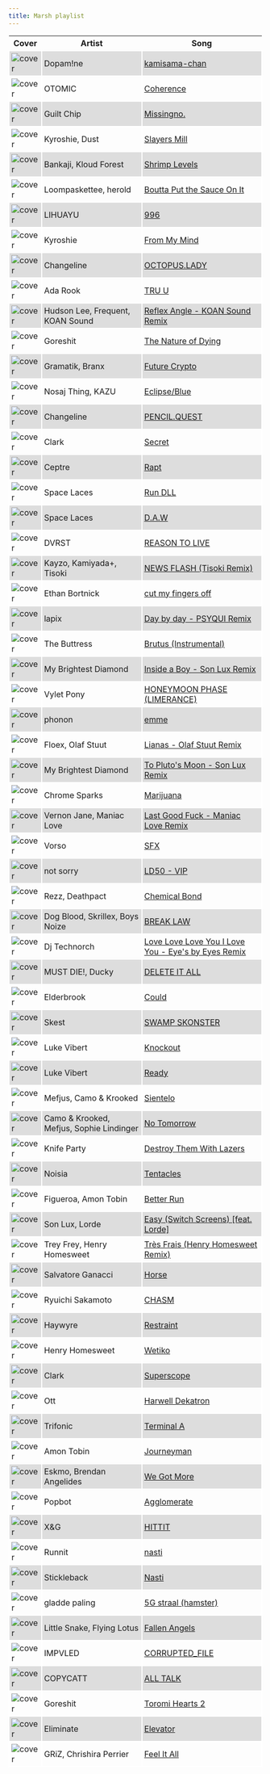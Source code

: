```yaml
---
title: Marsh playlist
---
```


<style>
thead th {
    text-align: center;
}
tbody td {
    text-justify: none;
    vertical-align: middle;
    padding: 0.25rem;
    border: 2px solid white;
}
tbody td img {
    max-width: 100px;
    display: block;
    margin: 0;
}
tbody tr:nth-of-type(odd) td {
    background-color: #ddd;
}
</style>

Cover | Artist | Song
---|---|---
![cover](https://i.scdn.co/image/ab67616d0000b273fafe1ef7063078e6c4bd1539) | Dopam!ne | [kamisama-chan](https://open.spotify.com/track/6kyJNuHcEIJ2qCShkMCYnX)
![cover](https://i.scdn.co/image/ab67616d0000b27377ed15bbddb9215b3a197358) | OTOMIC | [Coherence](https://open.spotify.com/track/4OWuGWpCz4SInrldZtdcCe)
![cover](https://i.scdn.co/image/ab67616d0000b273b8c1572e67e899567f0597e6) | Guilt Chip | [Missingno.](https://open.spotify.com/track/19kd2lLYyLz8SSPqstscwF)
![cover](https://i.scdn.co/image/ab67616d0000b27304a572e595c932d9acd833a8) | Kyroshie, Dust | [Slayers Mill](https://open.spotify.com/track/2Hne3OpADyWjfKQDzgmDur)
![cover](https://i.scdn.co/image/ab67616d0000b27333a5d72c371eff319f4c2533) | Bankaji, Kloud Forest | [Shrimp Levels](https://open.spotify.com/track/0RQiX68RnWl3sXjyJS5wmP)
![cover](https://i.scdn.co/image/ab67616d0000b273db06ef3a31e8a346cbd87979) | Loompaskettee, herold | [Boutta Put the Sauce On It](https://open.spotify.com/track/3boQc5viH8JEAqYmRVPd0T)
![cover](https://i.scdn.co/image/ab67616d0000b27377ed15bbddb9215b3a197358) | LIHUAYU | [996](https://open.spotify.com/track/2RNsJ8F1FM6BQWTNXwj8TH)
![cover](https://i.scdn.co/image/ab67616d0000b27361e3776b320a4d9406cc039b) | Kyroshie | [From My Mind](https://open.spotify.com/track/2b6eHprOcww6Yxa6DZMW5f)
![cover](https://i.scdn.co/image/ab67616d0000b2739c495434956402ac59fbaae7) | Changeline | [OCTOPUS.LADY](https://open.spotify.com/track/4vjj0bcIG5O3FA0C9cXNR8)
![cover](https://i.scdn.co/image/ab67616d0000b27381c425ac7bade08caa472b17) | Ada Rook | [TRU U](https://open.spotify.com/track/5r1yRNurTtPFdRVBOhBrLF)
![cover](https://i.scdn.co/image/ab67616d0000b273c345fb0e4ca12c60d82a1dcc) | Hudson Lee, Frequent, KOAN Sound | [Reflex Angle - KOAN Sound Remix](https://open.spotify.com/track/251aoOiVbNdHCV0B2pf2G7)
![cover](https://i.scdn.co/image/ab67616d0000b2733f0c447d1df4ecb9d19fde9d) | Goreshit | [The Nature of Dying](https://open.spotify.com/track/1MrjlbHioxHQDfsYDHJG0F)
![cover](https://i.scdn.co/image/ab67616d0000b273eff807787f8672a666e30270) | Gramatik, Branx | [Future Crypto](https://open.spotify.com/track/77fWIj4wQz8EKpDRkoPK6R)
![cover](https://i.scdn.co/image/ab67616d0000b273df80fe6804242c2692c7995e) | Nosaj Thing, KAZU | [Eclipse/Blue](https://open.spotify.com/track/1OO6bLZ79F3tOGkHPD0t2i)
![cover](https://i.scdn.co/image/ab67616d0000b2734309402c1e2a98bb5384dcd3) | Changeline | [PENCIL.QUEST](https://open.spotify.com/track/6IOv6nSK8ZpeOlKLvwiB7w)
![cover](https://i.scdn.co/image/ab67616d0000b273360fbcb4447bc276e7e088c5) | Clark | [Secret](https://open.spotify.com/track/21bLnN0PsCgWfXfNEQf70n)
![cover](https://i.scdn.co/image/ab67616d0000b2737328042d710a1980ebdd22d0) | Ceptre | [Rapt](https://open.spotify.com/track/4ViE0MdFlkprHTPRkUXcWE)
![cover](https://i.scdn.co/image/ab67616d0000b27379a6d6f315671c7bf46810cd) | Space Laces | [Run DLL](https://open.spotify.com/track/6Hqfj8SEVEsRLMf7aV9rxA)
![cover](https://i.scdn.co/image/ab67616d0000b273a74d2df3c63ce043b4e1a19e) | Space Laces | [D.A.W](https://open.spotify.com/track/2qiNqpbZzziUVJdVe45hGg)
![cover](https://i.scdn.co/image/ab67616d0000b273f2a8bb82eefa4bb80d9531dd) | DVRST | [REASON TO LIVE](https://open.spotify.com/track/4ct6fY3UwHrY4IJIasEDfl)
![cover](https://i.scdn.co/image/ab67616d0000b2739cffdbaa35db043007004646) | Kayzo, Kamiyada+, Tisoki | [NEWS FLASH (Tisoki Remix)](https://open.spotify.com/track/7C4nn81sUVe0QWqDPJiyGw)
![cover](https://i.scdn.co/image/ab67616d0000b27368caac183f1fb5f7ff1e4311) | Ethan Bortnick | [cut my fingers off](https://open.spotify.com/track/5ARrWiDDRDocvURbemcnCy)
![cover](https://i.scdn.co/image/ab67616d0000b27316fb5bc719537be45f523675) | lapix | [Day by day - PSYQUI Remix](https://open.spotify.com/track/5kiluGP5yfujqTwMLin7nZ)
![cover](https://i.scdn.co/image/ab67616d0000b2734689abc811f92fc406725ab8) | The Buttress | [Brutus (Instrumental)](https://open.spotify.com/track/0m5xMNMK48sQVjASd4YPPt)
![cover](https://i.scdn.co/image/ab67616d0000b273f357d76f2115ee6c04a04115) | My Brightest Diamond | [Inside a Boy - Son Lux Remix](https://open.spotify.com/track/5eQHx8RwnLJa7oNFza9GiO)
![cover](https://i.scdn.co/image/ab67616d0000b273069fba9dcc20f69c18796ebe) | Vylet Pony | [HONEYMOON PHASE (LIMERANCE)](https://open.spotify.com/track/60b7wr6iouv6hjmeBOgPgD)
![cover](https://i.scdn.co/image/ab67616d0000b273279f543931f11336014c3c95) | phonon | [emme](https://open.spotify.com/track/3p15F46vmAIGEdwHEApt4i)
![cover](https://i.scdn.co/image/ab67616d0000b273960f1e5b9e1a3d1cdebd5b26) | Floex, Olaf Stuut | [Lianas - Olaf Stuut Remix](https://open.spotify.com/track/5vQQXiKJWrFwIV5SBFCxwn)
![cover](https://i.scdn.co/image/ab67616d0000b273f357d76f2115ee6c04a04115) | My Brightest Diamond | [To Pluto's Moon - Son Lux Remix](https://open.spotify.com/track/2x8Dvg2f0igJjm7nriplPy)
![cover](https://i.scdn.co/image/ab67616d0000b27376e00b301f85f1f06eae1fb0) | Chrome Sparks | [Marijuana](https://open.spotify.com/track/63PEsIWyy3QgiPy4u5I9pG)
![cover](https://i.scdn.co/image/ab67616d0000b27356b6d0b4255d4a62a46d9168) | Vernon Jane, Maniac Love | [Last Good Fuck - Maniac Love Remix](https://open.spotify.com/track/1ygqw6HOiJSmOP0AiMHvVu)
![cover](https://i.scdn.co/image/ab67616d0000b273199ae8f42fe0df061fca8af0) | Vorso | [SFX](https://open.spotify.com/track/1pYlXwVjFL0jFgwpI5bpRF)
![cover](https://i.scdn.co/image/ab67616d0000b27396b685af96d25116b28f489c) | not sorry | [LD50 - VIP](https://open.spotify.com/track/1OeOZw1bIc5xWodBotRIkR)
![cover](https://i.scdn.co/image/ab67616d0000b2736969b01d61c470d8083b0913) | Rezz, Deathpact | [Chemical Bond](https://open.spotify.com/track/5kn2FMZoBVClbA9CV7w3k5)
![cover](https://i.scdn.co/image/ab67616d0000b2737e31da0860657880efdd428f) | Dog Blood, Skrillex, Boys Noize | [BREAK LAW](https://open.spotify.com/track/223t7TwvWm5PuE1IuWpRZM)
![cover](https://i.scdn.co/image/ab67616d0000b2731588f9e0344463b045c309ed) | Dj Technorch | [Love Love Love You I Love You - Eye's by Eyes Remix](https://open.spotify.com/track/7qffhFJaxMp3rl5dao5Sv1)
![cover](https://i.scdn.co/image/ab67616d0000b273f591aef1b15cc573c7b1f723) | MUST DIE!, Ducky | [DELETE IT ALL](https://open.spotify.com/track/5O07W27wy7OxoRLT71zlkB)
![cover](https://i.scdn.co/image/ab67616d0000b273e8f4c6a910aa34aedbaab1d0) | Elderbrook | [Could](https://open.spotify.com/track/3FjHWRfmNNYClBLZVtQAYT)
![cover](https://i.scdn.co/image/ab67616d0000b273ae1b5e0310ba5cfcb5acf189) | Skest | [SWAMP SKONSTER](https://open.spotify.com/track/4c9UuO6PYqP6wMboWvbL5Z)
![cover](https://i.scdn.co/image/ab67616d0000b2731e0a8ff8e74052e6817c9f0c) | Luke Vibert | [Knockout](https://open.spotify.com/track/1emlVDaolsPyJAtsdEZkGB)
![cover](https://i.scdn.co/image/ab67616d0000b2739e2c9515d170ef3a6a776633) | Luke Vibert | [Ready](https://open.spotify.com/track/5N45yGLwy9gIyG3r9O5AQZ)
![cover](https://i.scdn.co/image/ab67616d0000b273566d6f9828b32fec0be57074) | Mefjus, Camo & Krooked | [Sientelo](https://open.spotify.com/track/0VPtIe8j9wZMVTcYWURQGd)
![cover](https://i.scdn.co/image/ab67616d0000b2736640b684d7477deec1fcb522) | Camo & Krooked, Mefjus, Sophie Lindinger | [No Tomorrow](https://open.spotify.com/track/4KaYnQBP5CUorQKKuKmRUO)
![cover](https://i.scdn.co/image/ab67616d0000b273ed2a0b49e0be66b06fcc63b5) | Knife Party | [Destroy Them With Lazers](https://open.spotify.com/track/4mw8LoRMvjE2SqElwT6fee)
![cover](https://i.scdn.co/image/ab67616d0000b2732cea65f811c7744a24f3a540) | Noisia | [Tentacles](https://open.spotify.com/track/31uHF6XnKwuOqUzYM6O2CK)
![cover](https://i.scdn.co/image/ab67616d0000b2736f32e22f1ce1d42421ffb457) | Figueroa, Amon Tobin | [Better Run](https://open.spotify.com/track/6qzyd6NWapUvnZQXOBIyIi)
![cover](https://i.scdn.co/image/ab67616d0000b27396e63fef2cb14a3ca93d60d8) | Son Lux, Lorde | [Easy (Switch Screens) [feat. Lorde]](https://open.spotify.com/track/0rkqMaZsWZzfdz4brrhS14)
![cover](https://i.scdn.co/image/ab67616d0000b273c864af73e34ac17c64d000db) | Trey Frey, Henry Homesweet | [Très Frais (Henry Homesweet Remix)](https://open.spotify.com/track/1txp19a6yyi4VyRP6fZgk0)
![cover](https://i.scdn.co/image/ab67616d0000b273fcdcb662bbde2f86d5e99f8b) | Salvatore Ganacci | [Horse](https://open.spotify.com/track/0m4donue5KgOq9D9s6wfTu)
![cover](https://i.scdn.co/image/ab67616d0000b273c26dfbb19939aeeb289312e3) | Ryuichi Sakamoto | [CHASM](https://open.spotify.com/track/3vNP9yit4TRGESSxF4FQgP)
![cover](https://i.scdn.co/image/ab67616d0000b2736212b9b52064b3b25f2594ec) | Haywyre | [Restraint](https://open.spotify.com/track/42dw6pVslE7a5k24piTkCC)
![cover](https://i.scdn.co/image/ab67616d0000b273794fe30e4a96974277d64c2c) | Henry Homesweet | [Wetiko](https://open.spotify.com/track/1fLXt4gwbpY3Jxoa9jvrBv)
![cover](https://i.scdn.co/image/ab67616d0000b273f2cdaa00b99b1546b80e820f) | Clark | [Superscope](https://open.spotify.com/track/0Luimpf9YtO6ynZta48PjG)
![cover](https://i.scdn.co/image/ab67616d0000b27367a99253c9107f0835cd5420) | Ott | [Harwell Dekatron](https://open.spotify.com/track/2uxnU3kxN3ymVTuJTiWUZp)
![cover](https://i.scdn.co/image/ab67616d0000b27358a1932c7273e6942e9c078e) | Trifonic | [Terminal A](https://open.spotify.com/track/4ME14EPPp62T2hugH3yjTs)
![cover](https://i.scdn.co/image/ab67616d0000b273097777cd75fa8ad031857c28) | Amon Tobin | [Journeyman](https://open.spotify.com/track/687qZGqKcVN9g3obktSKHk)
![cover](https://i.scdn.co/image/ab67616d0000b273526ba63f77af7742c2fc025e) | Eskmo, Brendan Angelides | [We Got More](https://open.spotify.com/track/6MyvAyuqostquGKkXDIKu9)
![cover](https://i.scdn.co/image/ab67616d0000b273c91c34a3bba9198ab1c3d6c5) | Popbot | [Agglomerate](https://open.spotify.com/track/4TiBxl9kfyt6mkE4wMQV0J)
![cover](https://i.scdn.co/image/ab67616d0000b27369b9bb36899d397185c6f679) | X&G | [HITTIT](https://open.spotify.com/track/0OllbeiB8C1XCSiZxeWCg6)
![cover](https://i.scdn.co/image/ab67616d0000b273b43f7160340ec0ce9c9afa13) | Runnit | [nasti](https://open.spotify.com/track/3M1lmzO08DlyE64hZeyGxU)
![cover](https://i.scdn.co/image/ab67616d0000b273c1a03fa6d1be3516e59d36a5) | Stickleback | [Nasti](https://open.spotify.com/track/3b6m0TTQTWIM9sWfPcnI02)
![cover](https://i.scdn.co/image/ab67616d0000b2730c2c653f19ae8d26ad409fe3) | gladde paling | [5G straal (hamster)](https://open.spotify.com/track/1rwmvSZAljd5s3H7fLVHH8)
![cover](https://i.scdn.co/image/ab67616d0000b27345cdbd9f3c5e3fbc049533de) | Little Snake, Flying Lotus | [Fallen Angels](https://open.spotify.com/track/3DGLIRg0XCFmu0ovlDpbDN)
![cover](https://i.scdn.co/image/ab67616d0000b273aa1349c79072e0bee421c85e) | IMPVLED | [CORRUPTED_FILE](https://open.spotify.com/track/3rTqThWx1R8lH7tHucFnsB)
![cover](https://i.scdn.co/image/ab67616d0000b2739927657e1b589d3e835302b0) | COPYCATT | [ALL TALK](https://open.spotify.com/track/6akbvPPqNRAGFbfRsMJ1Ab)
![cover](https://i.scdn.co/image/ab67616d0000b273deb36f257bcf9ac3e312bdee) | Goreshit | [Toromi Hearts 2](https://open.spotify.com/track/2hOL86Q1TMV6Nvg3K7NOqx)
![cover](https://i.scdn.co/image/ab67616d0000b273d23da10dae735da2a2137d21) | Eliminate | [Elevator](https://open.spotify.com/track/7ARzyH5VceCD3kKf6IxnOx)
![cover](https://i.scdn.co/image/ab67616d0000b2733162adab44a7b757b9a52be8) | GRiZ, Chrishira Perrier | [Feel It All](https://open.spotify.com/track/6bD33B9oE9ZtilNhHUpOBz)
